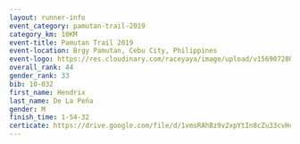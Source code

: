 ```yaml
---
layout: runner-info 
event_category: pamutan-trail-2019 
category_km: 10KM 
event-title: Pamutan Trail 2019 
event-location: Brgy Pamutan, Cebu City, Philippines 
event-logo: https://res.cloudinary.com/raceyaya/image/upload/v1569072806/logo/pamutan-trail_d8abrj.jpg 
overall_rank: 44
gender_rank: 33
bib: 10-032
first_name: Hendrix
last_name: De La Peña
gender: M
finish_time: 1-54-32
certicate: https://drive.google.com/file/d/1vmsRAhBz9v2xpYtIn8cZu33cvHcWy34f/view?usp=sharing
---
```

